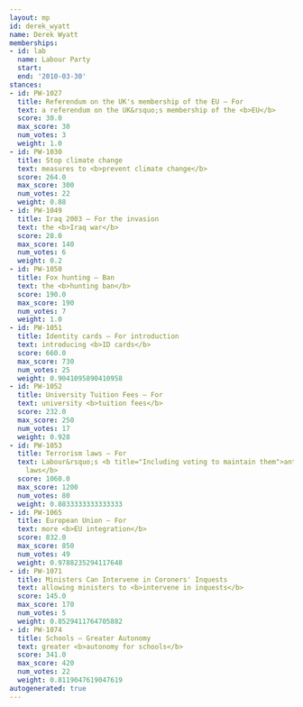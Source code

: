 ```yaml
---
layout: mp
id: derek_wyatt
name: Derek Wyatt
memberships:
- id: lab
  name: Labour Party
  start: 
  end: '2010-03-30'
stances:
- id: PW-1027
  title: Referendum on the UK's membership of the EU — For
  text: a referendum on the UK&rsquo;s membership of the <b>EU</b>
  score: 30.0
  max_score: 30
  num_votes: 3
  weight: 1.0
- id: PW-1030
  title: Stop climate change
  text: measures to <b>prevent climate change</b>
  score: 264.0
  max_score: 300
  num_votes: 22
  weight: 0.88
- id: PW-1049
  title: Iraq 2003 — For the invasion
  text: the <b>Iraq war</b>
  score: 28.0
  max_score: 140
  num_votes: 6
  weight: 0.2
- id: PW-1050
  title: Fox hunting — Ban
  text: the <b>hunting ban</b>
  score: 190.0
  max_score: 190
  num_votes: 7
  weight: 1.0
- id: PW-1051
  title: Identity cards — For introduction
  text: introducing <b>ID cards</b>
  score: 660.0
  max_score: 730
  num_votes: 25
  weight: 0.9041095890410958
- id: PW-1052
  title: University Tuition Fees — For
  text: university <b>tuition fees</b>
  score: 232.0
  max_score: 250
  num_votes: 17
  weight: 0.928
- id: PW-1053
  title: Terrorism laws — For
  text: Labour&rsquo;s <b title="Including voting to maintain them">anti-terrorism
    laws</b>
  score: 1060.0
  max_score: 1200
  num_votes: 80
  weight: 0.8833333333333333
- id: PW-1065
  title: European Union — For
  text: more <b>EU integration</b>
  score: 832.0
  max_score: 850
  num_votes: 49
  weight: 0.9788235294117648
- id: PW-1071
  title: Ministers Can Intervene in Coroners' Inquests
  text: allowing ministers to <b>intervene in inquests</b>
  score: 145.0
  max_score: 170
  num_votes: 5
  weight: 0.8529411764705882
- id: PW-1074
  title: Schools — Greater Autonomy
  text: greater <b>autonomy for schools</b>
  score: 341.0
  max_score: 420
  num_votes: 22
  weight: 0.8119047619047619
autogenerated: true
---
```

